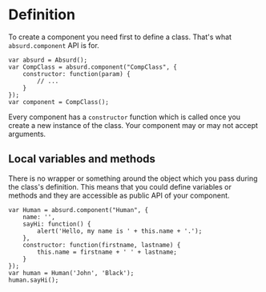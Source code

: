 # Definition

To create a component you need first to define a class. That's what `absurd.component` API is for.

	var absurd = Absurd();
	var CompClass = absurd.component("CompClass", {
		constructor: function(param) {
			// ...
		}
	});
	var component = CompClass();

Every component has a `constructor` function which is called once you create a new instance of the class. Your component may or may not accept arguments.

## Local variables and methods

There is no wrapper or something around the object which you pass during the class's definition. This means that you could define variables or methods and they are accessible as public API of your component.

	var Human = absurd.component("Human", {
		name: '',
		sayHi: function() {
			alert('Hello, my name is ' + this.name + '.');
		},
		constructor: function(firstname, lastname) {
			this.name = firstname + ' ' + lastname;
		}
	});
	var human = Human('John', 'Black');
	human.sayHi();